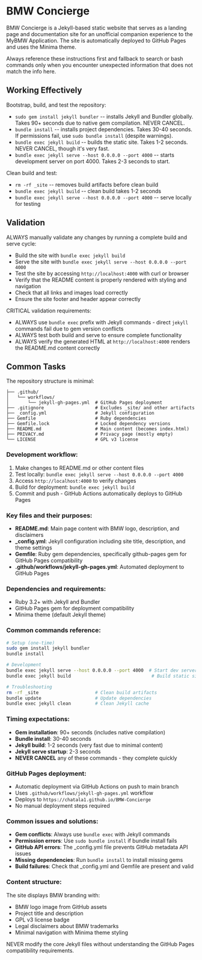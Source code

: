 # BMW Concierge

BMW Concierge is a Jekyll-based static website that serves as a landing page and documentation site for an unofficial companion experience to the MyBMW Application. The site is automatically deployed to GitHub Pages and uses the Minima theme.

Always reference these instructions first and fallback to search or bash commands only when you encounter unexpected information that does not match the info here.

## Working Effectively

Bootstrap, build, and test the repository:
- `sudo gem install jekyll bundler` -- installs Jekyll and Bundler globally. Takes 90+ seconds due to native gem compilation. NEVER CANCEL.
- `bundle install` -- installs project dependencies. Takes 30-40 seconds. If permissions fail, use `sudo bundle install` (despite warnings).
- `bundle exec jekyll build` -- builds the static site. Takes 1-2 seconds. NEVER CANCEL, though it's very fast.
- `bundle exec jekyll serve --host 0.0.0.0 --port 4000` -- starts development server on port 4000. Takes 2-3 seconds to start.

Clean build and test:
- `rm -rf _site` -- removes build artifacts before clean build
- `bundle exec jekyll build` -- clean build takes 1-2 seconds 
- `bundle exec jekyll serve --host 0.0.0.0 --port 4000` -- serve locally for testing

## Validation

ALWAYS manually validate any changes by running a complete build and serve cycle:
- Build the site with `bundle exec jekyll build`
- Serve the site with `bundle exec jekyll serve --host 0.0.0.0 --port 4000`
- Test the site by accessing `http://localhost:4000` with curl or browser
- Verify that the README content is properly rendered with styling and navigation
- Check that all links and images load correctly
- Ensure the site footer and header appear correctly

CRITICAL validation requirements:
- ALWAYS use `bundle exec` prefix with Jekyll commands - direct `jekyll` commands fail due to gem version conflicts
- ALWAYS test both build and serve to ensure complete functionality
- ALWAYS verify the generated HTML at `http://localhost:4000` renders the README.md content correctly

## Common Tasks

The repository structure is minimal:
```
├── .github/
│   └── workflows/
│       └── jekyll-gh-pages.yml  # GitHub Pages deployment
├── .gitignore                   # Excludes _site/ and other artifacts
├── _config.yml                  # Jekyll configuration
├── Gemfile                      # Ruby dependencies
├── Gemfile.lock                 # Locked dependency versions
├── README.md                    # Main content (becomes index.html)
├── PRIVACY.md                   # Privacy page (mostly empty)
└── LICENSE                      # GPL v3 license
```

### Development workflow:
1. Make changes to README.md or other content files
2. Test locally: `bundle exec jekyll serve --host 0.0.0.0 --port 4000`
3. Access `http://localhost:4000` to verify changes
4. Build for deployment: `bundle exec jekyll build`
5. Commit and push - GitHub Actions automatically deploys to GitHub Pages

### Key files and their purposes:
- **README.md**: Main page content with BMW logo, description, and disclaimers
- **_config.yml**: Jekyll configuration including site title, description, and theme settings
- **Gemfile**: Ruby gem dependencies, specifically github-pages gem for GitHub Pages compatibility
- **.github/workflows/jekyll-gh-pages.yml**: Automated deployment to GitHub Pages

### Dependencies and requirements:
- Ruby 3.2+ with Jekyll and Bundler
- GitHub Pages gem for deployment compatibility
- Minima theme (default Jekyll theme)

### Common commands reference:
```bash
# Setup (one-time)
sudo gem install jekyll bundler
bundle install

# Development
bundle exec jekyll serve --host 0.0.0.0 --port 4000  # Start dev server
bundle exec jekyll build                              # Build static site

# Troubleshooting
rm -rf _site                     # Clean build artifacts
bundle update                    # Update dependencies
bundle exec jekyll clean         # Clean Jekyll cache
```

### Timing expectations:
- **Gem installation**: 90+ seconds (includes native compilation)
- **Bundle install**: 30-40 seconds 
- **Jekyll build**: 1-2 seconds (very fast due to minimal content)
- **Jekyll serve startup**: 2-3 seconds
- **NEVER CANCEL** any of these commands - they complete quickly

### GitHub Pages deployment:
- Automatic deployment via GitHub Actions on push to main branch
- Uses `.github/workflows/jekyll-gh-pages.yml` workflow
- Deploys to `https://chatala1.github.io/BMW-Concierge`
- No manual deployment steps required

### Common issues and solutions:
- **Gem conflicts**: Always use `bundle exec` with Jekyll commands
- **Permission errors**: Use `sudo bundle install` if bundle install fails
- **GitHub API errors**: The _config.yml file prevents GitHub metadata API issues
- **Missing dependencies**: Run `bundle install` to install missing gems
- **Build failures**: Check that _config.yml and Gemfile are present and valid

### Content structure:
The site displays BMW branding with:
- BMW logo image from GitHub assets
- Project title and description
- GPL v3 license badge
- Legal disclaimers about BMW trademarks
- Minimal navigation with Minima theme styling

NEVER modify the core Jekyll files without understanding the GitHub Pages compatibility requirements.